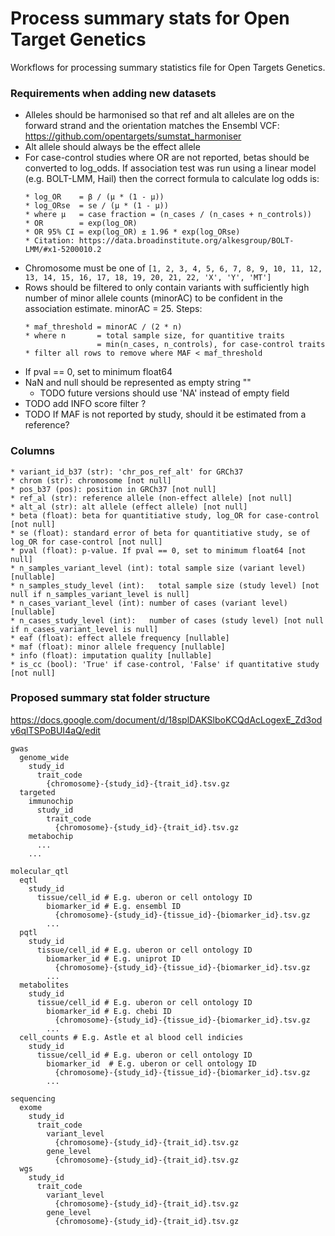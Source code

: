 Process summary stats for Open Target Genetics
==============================================

Workflows for processing summary statistics file for Open Targets Genetics.

### Requirements when adding new datasets
- Alleles should be harmonised so that ref and alt alleles are on the forward strand and the orientation matches the Ensembl VCF: https://github.com/opentargets/sumstat_harmoniser
- Alt allele should always be the effect allele
- For case-control studies where OR are not reported, betas should be converted to log_odds. If association test was run using a linear model (e.g. BOLT-LMM, Hail) then the correct formula to calculate log odds is:
  ```
  * log_OR    = β / (μ * (1 - μ))
  * log_ORse  = se / (μ * (1 - μ))
  * where μ   = case fraction = (n_cases / (n_cases + n_controls))
  * OR        = exp(log_OR)
  * OR 95% CI = exp(log_OR) ± 1.96 * exp(log_ORse)
  * Citation: https://data.broadinstitute.org/alkesgroup/BOLT-LMM/#x1-5200010.2
  ```
- Chromosome must be one of `[1, 2, 3, 4, 5, 6, 7, 8, 9, 10, 11, 12, 13, 14, 15, 16, 17, 18, 19, 20, 21, 22, 'X', 'Y', 'MT']`
- Rows should be filtered to only contain variants with sufficiently high number of minor allele counts (minorAC) to be confident in the association estimate. minorAC = 25. Steps:
  ```
  * maf_threshold = minorAC / (2 * n)
  * where n       = total sample size, for quantitive traits
                  = min(n_cases, n_controls), for case-control traits
  * filter all rows to remove where MAF < maf_threshold
  ```
- If pval == 0, set to minimum float64
- NaN and null should be represented as empty string ""
  - TODO future versions should use 'NA' instead of empty field
- TODO add INFO score filter ?
- TODO If MAF is not reported by study, should it be estimated from a reference?

### Columns
```
* variant_id_b37 (str): 'chr_pos_ref_alt' for GRCh37
* chrom (str): chromosome [not null]
* pos_b37 (pos): position in GRCh37 [not null]
* ref_al (str): reference allele (non-effect allele) [not null]
* alt_al (str): alt allele (effect allele) [not null]
* beta (float): beta for quantitiative study, log_OR for case-control [not null]
* se (float): standard error of beta for quantitiative study, se of log_OR for case-control [not null]
* pval (float): p-value. If pval == 0, set to minimum float64 [not null]
* n_samples_variant_level (int): total sample size (variant level) [nullable]
* n_samples_study_level (int):   total sample size (study level) [not null if n_samples_variant_level is null]
* n_cases_variant_level (int): number of cases (variant level) [nullable]
* n_cases_study_level (int):   number of cases (study level) [not null if n_cases_variant_level is null]
* eaf (float): effect allele frequency [nullable]
* maf (float): minor allele frequency [nullable]
* info (float): imputation quality [nullable]
* is_cc (bool): 'True' if case-control, 'False' if quantitative study [not null]
```

### Proposed summary stat folder structure

https://docs.google.com/document/d/18splDAKSlboKCQdAcLogexE_Zd3odv6qlTSPoBUI4aQ/edit

```
gwas
  genome_wide
    study_id
      trait_code
        {chromosome}-{study_id}-{trait_id}.tsv.gz
  targeted
    immunochip
      study_id
        trait_code
          {chromosome}-{study_id}-{trait_id}.tsv.gz
    metabochip
      ...
    ...

molecular_qtl
  eqtl
    study_id
      tissue/cell_id # E.g. uberon or cell ontology ID
        biomarker_id # E.g. ensembl ID
          {chromosome}-{study_id}-{tissue_id}-{biomarker_id}.tsv.gz
        ...
  pqtl
    study_id
      tissue/cell_id # E.g. uberon or cell ontology ID
        biomarker_id # E.g. uniprot ID
          {chromosome}-{study_id}-{tissue_id}-{biomarker_id}.tsv.gz
        ...
  metabolites
    study_id
      tissue/cell_id # E.g. uberon or cell ontology ID
        biomarker_id # E.g. chebi ID
          {chromosome}-{study_id}-{tissue_id}-{biomarker_id}.tsv.gz
        ...
  cell_counts # E.g. Astle et al blood cell indicies
    study_id
      tissue/cell_id # E.g. uberon or cell ontology ID
        biomarker_id  # E.g. uberon or cell ontology ID
          {chromosome}-{study_id}-{tissue_id}-{biomarker_id}.tsv.gz
        ...

sequencing
  exome
    study_id
      trait_code
        variant_level
          {chromosome}-{study_id}-{trait_id}.tsv.gz
        gene_level
          {chromosome}-{study_id}-{trait_id}.tsv.gz
  wgs
    study_id
      trait_code
        variant_level
          {chromosome}-{study_id}-{trait_id}.tsv.gz
        gene_level
          {chromosome}-{study_id}-{trait_id}.tsv.gz
```
